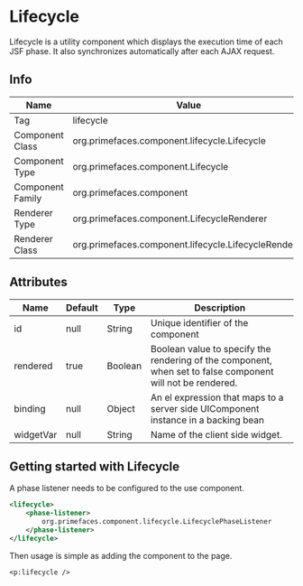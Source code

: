 # Lifecycle

Lifecycle is a utility component which displays the execution time of each JSF phase. It also
synchronizes automatically after each AJAX request.

## Info

| Name | Value |
| --- | --- |
| Tag | lifecycle
| Component Class | org.primefaces.component.lifecycle.Lifecycle
| Component Type | org.primefaces.component.Lifecycle
| Component Family | org.primefaces.component |
| Renderer Type | org.primefaces.component.LifecycleRenderer
| Renderer Class | org.primefaces.component.lifecycle.LifecycleRenderer

## Attributes

| Name | Default | Type | Description | 
| --- | --- | --- | --- |
id | null | String | Unique identifier of the component
rendered | true | Boolean | Boolean value to specify the rendering of the component, when set to false component will not be rendered.
binding | null | Object | An el expression that maps to a server side UIComponent instance in a backing bean
widgetVar | null | String | Name of the client side widget.

## Getting started with Lifecycle
A phase listener needs to be configured to the use component.

```xml
<lifecycle>
    <phase-listener>
        org.primefaces.component.lifecycle.LifecyclePhaseListener
    </phase-listener>
</lifecycle>
```
Then usage is simple as adding the component to the page.

```xhtml
<p:lifecycle />
```

